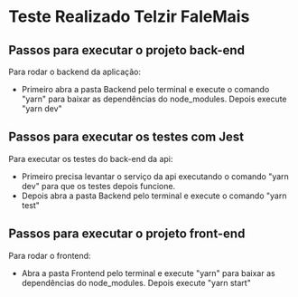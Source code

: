 # Teste Realizado Telzir FaleMais

## Passos para executar o projeto back-end

Para rodar o backend da aplicação:
- Primeiro abra a pasta Backend pelo terminal e execute o comando "yarn" para baixar as
dependências do node_modules. Depois execute "yarn dev"

## Passos para executar os testes com Jest

Para executar os testes do back-end da api:

- Primeiro precisa levantar o serviço da api executando o comando "yarn dev"
para que os testes depois funcione. 
- Depois abra a pasta Backend pelo terminal e execute o comando "yarn test"

## Passos para executar o projeto front-end
Para rodar o frontend: 
- Abra a pasta Frontend pelo terminal e execute "yarn" para baixar as
dependências do node_modules. Depois execute "yarn start"

